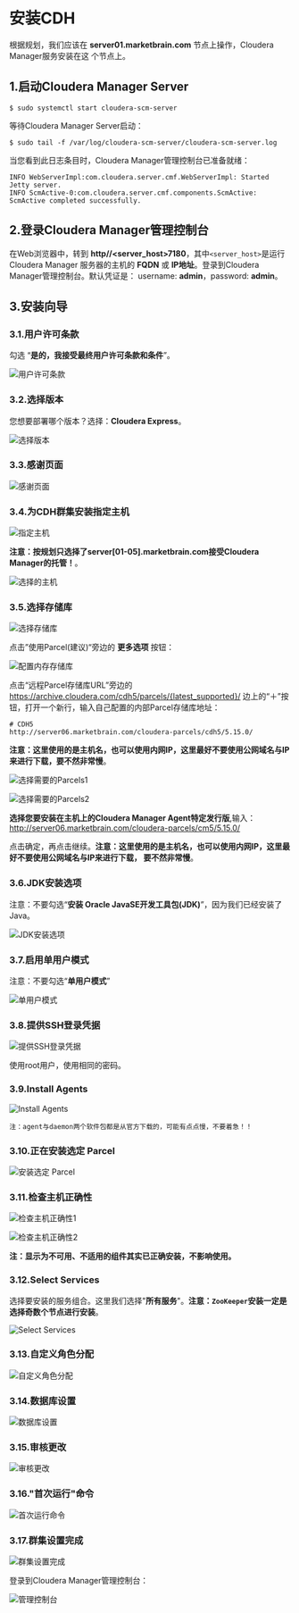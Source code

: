 安装CDH
================================================================================
根据规划，我们应该在 **server01.marketbrain.com** 节点上操作，Cloudera Manager服务安装在这
个节点上。

## 1.启动Cloudera Manager Server
```shell
$ sudo systemctl start cloudera-scm-server
```
等待Cloudera Manager Server启动：
```shell
$ sudo tail -f /var/log/cloudera-scm-server/cloudera-scm-server.log
```
当您看到此日志条目时，Cloudera Manager管理控制台已准备就绪：
```
INFO WebServerImpl:com.cloudera.server.cmf.WebServerImpl: Started Jetty server.
INFO ScmActive-0:com.cloudera.server.cmf.components.ScmActive: ScmActive completed successfully.
```

## 2.登录Cloudera Manager管理控制台
在Web浏览器中，转到 **http//<server_host>7180**，其中`<server_host>`是运行Cloudera Manager
服务器的主机的 **FQDN** 或 **IP地址**。登录到Cloudera Manager管理控制台。默认凭证是：
username: **admin**，password: **admin**。

## 3.安装向导

### 3.1.用户许可条款
勾选 “**是的，我接受最终用户许可条款和条件**”。

![用户许可条款](img/1.png)

### 3.2.选择版本
您想要部署哪个版本？选择：**Cloudera Express**。

![选择版本](img/2.png)

### 3.3.感谢页面

![感谢页面](img/3.png)

### 3.4.为CDH群集安装指定主机

![指定主机](img/4.png)

**注意：按规划只选择了server[01-05].marketbrain.com接受Cloudera Manager的托管！**。

![选择的主机](img/5.png)

### 3.5.选择存储库

![选择存储库](img/6.png)

点击”使用Parcel(建议)“旁边的 **更多选项** 按钮：

![配置内存存储库](img/7.png)

点击“远程Parcel存储库URL”旁边的 https://archive.cloudera.com/cdh5/parcels/{latest_supported}/
边上的“＋”按钮，打开一个新行，输入自己配置的内部Parcel存储库地址：
```shell
# CDH5
http://server06.marketbrain.com/cloudera-parcels/cdh5/5.15.0/
```
**注意：这里使用的是主机名，也可以使用内网IP，这里最好不要使用公网域名与IP来进行下载，要不然非常慢**。

![选择需要的Parcels1](img/27.png)

![选择需要的Parcels2](img/28.png)

**选择您要安装在主机上的Cloudera Manager Agent特定发行版**,输入：
http://server06.marketbrain.com/cloudera-parcels/cm5/5.15.0/

点击确定，再点击继续。**注意：这里使用的是主机名，也可以使用内网IP，这里最好不要使用公网域名与IP来进行下载，
要不然非常慢**。

### 3.6.JDK安装选项
注意：不要勾选“**安装 Oracle JavaSE开发工具包(JDK)**”，因为我们已经安装了Java。

![JDK安装选项](img/8.png)

### 3.7.启用单用户模式
注意：不要勾选“**单用户模式**”

![单用户模式](img/9.png)

### 3.8.提供SSH登录凭据

![提供SSH登录凭据](img/10.png)

使用root用户，使用相同的密码。

### 3.9.Install Agents

![Install Agents](img/11.png)

```
注：agent与daemon两个软件包都是从官方下载的，可能有点点慢，不要着急！！
```

### 3.10.正在安装选定 Parcel

![安装选定 Parcel](img/12.png)

### 3.11.检查主机正确性

![检查主机正确性1](img/13.png)

![检查主机正确性2](img/14.png)

**注：显示为不可用、不适用的组件其实已正确安装，不影响使用。**

### 3.12.Select Services
选择要安装的服务组合。这里我们选择"**所有服务**"。**注意：`ZooKeeper`安装一定是选择奇数个节点进行安装**。

![Select Services](img/15.png)

### 3.13.自定义角色分配

![自定义角色分配](img/17.png)

### 3.14.数据库设置

![数据库设置](img/18.png)

### 3.15.审核更改

![审核更改](img/19.png)

### 3.16."首次运行"命令

![首次运行命令](img/20.png)

### 3.17.群集设置完成

![群集设置完成](img/21.png)

登录到Cloudera Manager管理控制台：

![管理控制台](img/22.png)
